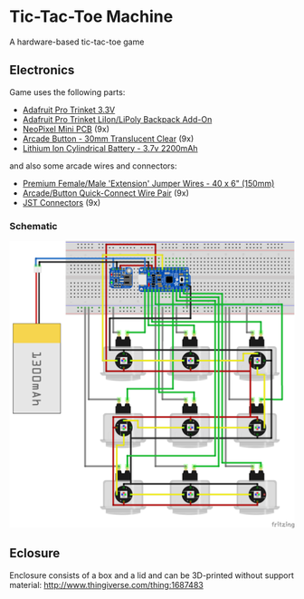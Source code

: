 # Tic-Tac-Toe Machine

A hardware-based tic-tac-toe game

## Electronics
Game uses the following parts:
* [Adafruit Pro Trinket 3.3V](https://www.adafruit.com/product/2010)
* [Adafruit Pro Trinket LiIon/LiPoly Backpack Add-On](https://www.adafruit.com/products/2124)
* [NeoPixel Mini PCB](https://www.adafruit.com/products/1612) (9x)
* [Arcade Button - 30mm Translucent Clear](https://www.adafruit.com/products/471) (9x)
* [Lithium Ion Cylindrical Battery - 3.7v 2200mAh](https://www.adafruit.com/products/1781)

and also some arcade wires and connectors:
* [Premium Female/Male 'Extension' Jumper Wires - 40 x 6" (150mm)](https://www.adafruit.com/products/826)
* [Arcade/Button Quick-Connect Wire Pair](https://www.adafruit.com/products/1152) (9x)
* [JST Connectors](https://www.digikey.com/product-detail/en/jst-sales-america-inc/B2B-XH-A(LF)(SN)/455-2247-ND/1651045) (9x)

### Schematic
![Game schematic](tic-tac-toe_schematic.png)

## Eclosure
Enclosure consists of a box and a lid and can be 3D-printed without support material:
http://www.thingiverse.com/thing:1687483
